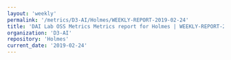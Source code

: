 ```yaml
---
layout: 'weekly'
permalink: '/metrics/D3-AI/Holmes/WEEKLY-REPORT-2019-02-24'
title: 'DAI Lab OSS Metrics Metrics report for Holmes | WEEKLY-REPORT-2019-02-24'
organization: 'D3-AI'
repository: 'Holmes'
current_date: '2019-02-24'
---
```

